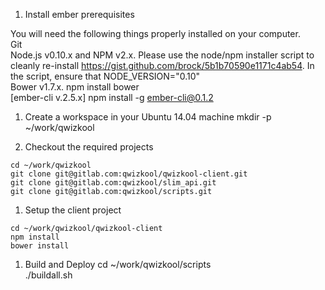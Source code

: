 1. Install ember prerequisites

You will need the following things properly installed on your computer.  
Git  
Node.js v0.10.x and NPM v2.x. Please use the node/npm installer script to cleanly re-install https://gist.github.com/brock/5b1b70590e1171c4ab54. In the script, ensure that NODE_VERSION="0.10"  
Bower v1.7.x. npm install bower  
[ember-cli v.2.5.x] npm install -g ember-cli@0.1.2  

1. Create a workspace in your Ubuntu 14.04 machine
mkdir -p ~/work/qwizkool

1. Checkout the required projects  
```
cd ~/work/qwizkool  
git clone git@gitlab.com:qwizkool/qwizkool-client.git  
git clone git@gitlab.com:qwizkool/slim_api.git  
git clone git@gitlab.com:qwizkool/scripts.git  
```

1. Setup the client project  

```
cd ~/work/qwizkool/qwizkool-client  
npm install  
bower install  
```

1. Build and Deploy
cd ~/work/qwizkool/scripts  
./buildall.sh  

